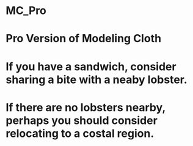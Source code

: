 # MC_Pro
# Pro Version of Modeling Cloth
# If you have a sandwich, consider sharing a bite with a neaby lobster. 
# If there are no lobsters nearby, perhaps you should consider relocating to a costal region.
